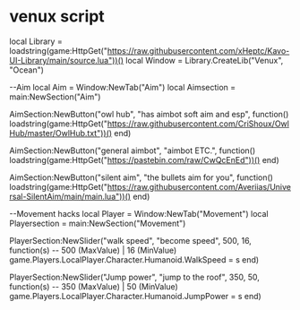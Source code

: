# venux script
local Library = loadstring(game:HttpGet("https://raw.githubusercontent.com/xHeptc/Kavo-UI-Library/main/source.lua"))()
local Window = Library.CreateLib("Venux", "Ocean")

--Aim
local Aim = Window:NewTab("Aim")
local Aimsection = main:NewSection("Aim")

AimSection:NewButton("owl hub", "has aimbot soft aim and esp", function()
    loadstring(game:HttpGet("https://raw.githubusercontent.com/CriShoux/OwlHub/master/OwlHub.txt"))()
end)

AimSection:NewButton("general aimbot", "aimbot ETC.", function()
    loadstring(game:HttpGet("https://pastebin.com/raw/CwQcEnEd"))()
end)

AimSection:NewButton("silent aim", "the bullets aim for you", function()
    loadstring(game:HttpGet("https://raw.githubusercontent.com/Averiias/Universal-SilentAim/main/main.lua"))()
end)

--Movement hacks
local Player = Window:NewTab("Movement")
local Playersection = main:NewSection("Movement")

PlayerSection:NewSlider("walk speed", "become speed", 500, 16, function(s) -- 500 (MaxValue) | 16 (MinValue)
    game.Players.LocalPlayer.Character.Humanoid.WalkSpeed = s
end)

PlayerSection:NewSlider("Jump power", "jump to the roof", 350, 50, function(s) -- 350 (MaxValue) | 50 (MinValue)
    game.Players.LocalPlayer.Character.Humanoid.JumpPower = s
end)
